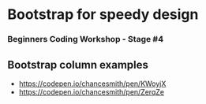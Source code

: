 # Bootstrap for speedy design
### Beginners Coding Workshop - Stage #4

## Bootstrap column examples
* https://codepen.io/chancesmith/pen/KWoyjX
* https://codepen.io/chancesmith/pen/ZerqZe